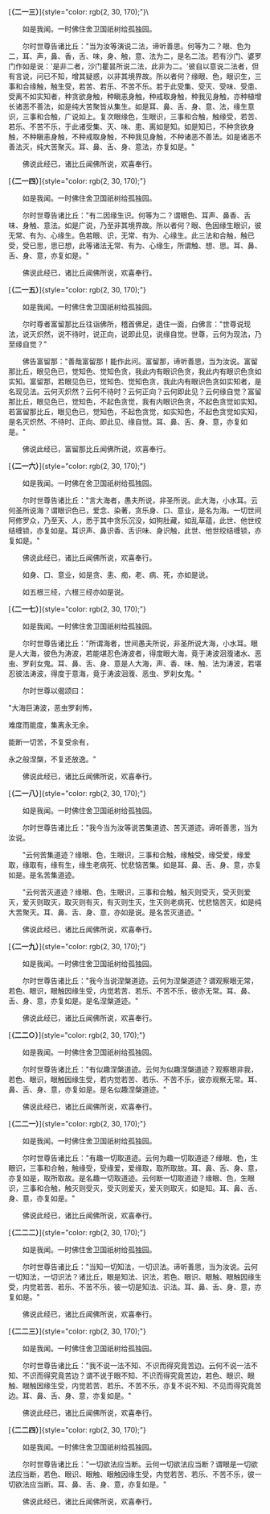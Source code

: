 
[**（二一三）**]{style="color: rgb(2, 30, 170);"}\

　　如是我闻。一时佛住舍卫国祇树给孤独园。

　　尔时世尊告诸比丘："当为汝等演说二法，谛听善思。何等为二？眼、色为二，耳、声，鼻、香，舌、味，身、触，意、法为二，是名二法。若有沙门、婆罗门作如是说：'是非二者，沙门瞿昙所说二法，此非为二。'彼自以意说二法者，但有言说，问已不知，增其疑惑，以非其境界故。所以者何？缘眼、色，眼识生，三事和合缘触，触生受，若苦、若乐、不苦不乐。若于此受集、受灭、受味、受患、受离不如实知者，种贪欲身触，种瞋恚身触，种戒取身触，种我见身触，亦种植增长诸恶不善法，如是纯大苦聚皆从集生。如是耳、鼻、舌、身、意、法，缘生意识，三事和合触，广说如上。复次眼缘色，生眼识，三事和合触，触缘受，若苦、若乐、不苦不乐，于此诸受集、灭、味、患、离如是知。如是知已，不种贪欲身触，不种瞋恚身触，不种戒取身触，不种我见身触，不种诸恶不善法。如是诸恶不善法灭，纯大苦聚灭。耳、鼻、舌、身、意法，亦复如是。"

　　佛说此经已，诸比丘闻佛所说，欢喜奉行。

[**（二一四）**]{style="color: rgb(2, 30, 170);"}

　　如是我闻。一时佛住舍卫国祇树给孤独园。

　　尔时世尊告诸比丘："有二因缘生识。何等为二？谓眼色、耳声、鼻香、舌味、身触、意法。如是广说，乃至非其境界故。所以者何？眼、色因缘生眼识，彼无常、有为、心缘生。色若眼、识，无常、有为、心缘生。此三法和合触，触已受，受已思，思已想，此等诸法无常、有为、心缘生，所谓触、想、思。耳、鼻、舌、身、意，亦复如是。"

　　佛说此经已，诸比丘闻佛所说，欢喜奉行。

[**（二一五）**]{style="color: rgb(2, 30, 170);"}

　　如是我闻。一时佛住舍卫国祇树给孤独园。

　　尔时尊者富留那比丘往诣佛所，稽首佛足，退住一面，白佛言："世尊说现法，说灭炽然，说不待时，说正向，说即此见，说缘自觉。世尊，云何为现法，乃至缘自觉？"

　　佛告富留那："善哉富留那！能作此问。富留那，谛听善思，当为汝说。富留那比丘，眼见色已，觉知色、觉知色贪，我此内有眼识色贪，我此内有眼识色贪如实知。富留那，若眼见色已，觉知色、觉知色贪，我此内有眼识色贪如实知者，是名现见法。云何灭炽然？云何不待时？云何正向？云何即此见？云何缘自觉？富留那比丘，眼见色已，觉知色，不起色贪觉，我有内眼识色贪，不起色贪觉如实知。若富留那比丘，眼见色已，觉知色，不起色贪觉，如实知色，不起色贪觉如实知，是名灭炽然、不待时、正向、即此见、缘自觉。耳、鼻、舌、身、意，亦复如是。"

　　佛说此经已，富留那比丘闻佛所说，欢喜奉行。

[**（二一六）**]{style="color: rgb(2, 30, 170);"}

　　如是我闻。一时佛在舍卫国祇树给孤独园。

　　尔时世尊告诸比丘："言大海者，愚夫所说，非圣所说。此大海，小水耳。云何圣所说海？谓眼识色已，爱念、染著，贪乐身、口、意业，是名为海。一切世间阿修罗众，乃至天、人，悉于其中贪乐沉没，如狗肚藏，如乱草蕴，此世、他世绞结缠锁，亦复如是。耳识声、鼻识香、舌识味、身识触，此世、他世绞结缠锁，亦复如是。"

　　佛说此经已，诸比丘闻佛所说，欢喜奉行。

　　如身、口、意业，如是贪、恚、痴，老、病、死，亦如是说。

　　如五根三经，六根三经亦如是说。

[**（二一七）**]{style="color: rgb(2, 30, 170);"}

　　如是我闻。一时佛住舍卫国祇树给孤独园。

　　尔时世尊告诸比丘："所谓海者，世间愚夫所说，非圣所说大海，小水耳。眼是人大海，彼色为涛波，若能堪忍色涛波者，得度眼大海，竟于涛波洄澓诸水、恶虫、罗刹女鬼。耳、鼻、舌、身、意是人大海，声、香、味、触、法为涛波，若堪忍彼法涛波，得度于意海，竟于涛波洄澓、恶虫、罗刹女鬼。"

　　尔时世尊以偈颂曰：

"大海巨涛波，恶虫罗刹怖，

难度而能度，集离永无余。

能断一切苦，不复受余有，

永之般涅槃，不复还放逸。"

　　佛说此经已，诸比丘闻佛所说，欢喜奉行。

[**（二一八）**]{style="color: rgb(2, 30, 170);"}

　　如是我闻。一时佛住舍卫国祇树给孤独园。

　　尔时世尊告诸比丘："我今当为汝等说苦集道迹、苦灭道迹。谛听善思，当为汝说。

　　"云何苦集道迹？缘眼、色，生眼识，三事和合触，缘触受，缘受爱，缘爱取，缘取有，缘有生，缘生老病死、忧悲恼苦集。如是耳、鼻、舌、身、意，亦复如是。是名苦集道迹。

　　"云何苦灭道迹？缘眼、色，生眼识，三事和合触，触灭则受灭，受灭则爱灭，爱灭则取灭，取灭则有灭，有灭则生灭，生灭则老病死、忧悲恼苦灭，如是纯大苦聚灭。耳、鼻、舌、身、意，亦如是说。是名苦灭道迹。"

　　佛说此经已，诸比丘闻佛所说，欢喜奉行。

[**（二一九）**]{style="color: rgb(2, 30, 170);"}

　　如是我闻。一时佛住舍卫国祇树给孤独园。

　　尔时世尊告诸比丘："我今当说涅槃道迹。云何为涅槃道迹？谓观察眼无常，若色、眼识，眼触因缘生受，内觉若苦、若乐、不苦不乐，彼亦无常。耳、鼻、舌、身、意，亦复如是。是名涅槃道迹。"

　　佛说此经已，诸比丘闻佛所说，欢喜奉行。

[**（二二○）**]{style="color: rgb(2, 30, 170);"}

　　如是我闻。一时佛住舍卫国祇树给孤独园。

　　尔时世尊告诸比丘："有似趣涅槃道迹。云何为似趣涅槃道迹？观察眼非我，若色、眼识，眼触因缘生受，若内觉若苦、若乐、不苦不乐，彼亦观察无常。耳、鼻、舌、身、意，亦复如是。是名似趣涅槃道迹。"

　　佛说此经已，诸比丘闻佛所说，欢喜奉行。

[**（二二一）**]{style="color: rgb(2, 30, 170);"}

　　如是我闻。一时佛住舍卫国祇树给孤独园。

　　尔时世尊告诸比丘："有趣一切取道迹。云何为趣一切取道迹？缘眼、色，生眼识，三事和合触，触缘受，受缘爱，爱缘取，取所取故。耳、鼻、舌、身、意，亦复如是，取所取故。是名趣一切取道迹。云何断一切取道迹？缘眼、色，生眼识，三事和合触，触灭则受灭，受灭则爱灭，爱灭则取灭，如是知。耳、鼻、舌、身、意，亦复如是。"

　　佛说此经已，诸比丘闻佛所说，欢喜奉行。

[**（二二二）**]{style="color: rgb(2, 30, 170);"}

　　如是我闻。一时佛住舍卫国祇树给孤独园。

　　尔时世尊告诸比丘："当知一切知法，一切识法。谛听善思，当为汝说。云何一切知法，一切识法？诸比丘，眼是知法、识法，若色、眼识、眼触、眼触因缘生受，内觉若苦、若乐、不苦不乐，彼一切是知法、识法。耳、鼻、舌、身、意，亦复如是。"

　　佛说此经已，诸比丘闻佛所说，欢喜奉行。

[**（二二三）**]{style="color: rgb(2, 30, 170);"}

　　如是我闻。一时佛住舍卫国祇树给孤独园。

　　尔时世尊告诸比丘："我不说一法不知、不识而得究竟苦边。云何不说一法不知、不识而得究竟苦边？谓不说于眼不知、不识而得究竟苦边，若色、眼识、眼触、眼触因缘生受，内觉若苦、若乐、不苦不乐，亦复不说不知、不见而得究竟苦边。耳、鼻、舌、身、意，亦复如是。"

　　佛说此经已，诸比丘闻佛所说，欢喜奉行。

[**（二二四）**]{style="color: rgb(2, 30, 170);"}

　　如是我闻。一时佛住舍卫国祇树给孤独园。

　　尔时世尊告诸比丘："一切欲法应当断。云何一切欲法应当断？谓眼是一切欲法应当断，若色、眼识、眼触、眼触因缘生受，内觉若苦、若乐、不苦不乐，彼一切欲法应当断。耳、鼻、舌、身、意，亦复如是。"

　　佛说此经已，诸比丘闻佛所说，欢喜奉行。


